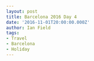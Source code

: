 ```yaml
---
layout: post
title: Barcelona 2016 Day 4
date: '2016-11-01T20:00:00.000Z'
author: Ian Field
tags:
- Travel
- Barcelona
- Holiday
---
```

